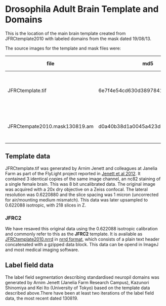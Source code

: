 Drosophila Adult Brain Template and Domains
=====================

This is the location of the main brain template created from JFRCtemplate2010 with labeled domains from the mask dated 19/08/13.

The source images for the template and mask files were:

| file | md5 | voxel size | dims | 
|------|-----|------------|------|
| JFRCtemplate.tif | 6e7f4e54cd630d389784132c7108a284 | 1 x 1 x 1 | 3 x 1024 x 512 x 218|
| JFRCtempate2010.mask130819.am | d0a40b38d1a0045a423d947ebf1778d2 | 1 x 1 x 1.47 | 1024 x 512 x 218 |

Template data
-------------
JFRCtemplate.tif was generated by Arnim Jenett and colleagues at Janelia Farm as part of the FlyLight project reported in [Jenett et al 2012](http://dx.doi.org/10.1016/j.celrep.2012.09.011). It contained 3 identical copies of the same image channel, an nc82 staining of a single female brain. This was 8 bit uncalibrated data. The original image was acquired with a 20x dry objective on a Zeiss confocal. The lateral resolution was 0.6220880 and the slice spacing was 1 micron (uncorrected for air/mounting medium mismatch). This data was later upsampled to 0.622088 isotropic, with 218 slices in Z.

### JFRC2
We have resaved this original data using the 0.622088 isotropic calibration and commonly refer to this as the **JFRC2** template. It is available as [JFRCtemplate2010.nrrd](../blob/master/template/JFRCtemplate2010.nrrd) in [nrrd format](teem.sourceforge.net/nrrd), which consists of a plain text header concatenated with a gzipped data block. This data can be opend in ImageJ and most medical imaging software.

Label field data
----------------
The label field segmentation describing standardised neuropil domains was generated by Arnim Jenett (Janelia Farm Research Campus), Kazunori Shinomiya and Kei Ito (University of Tokyo) based on the template data described above.There have been at least two iterations of the label field data, the most recent dated 130819.

